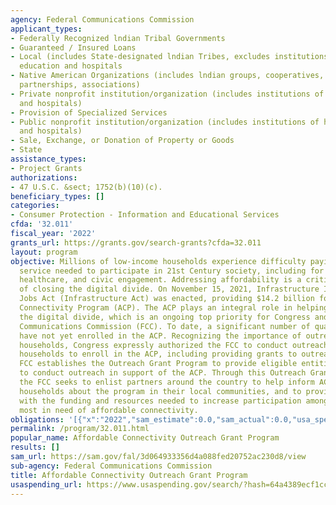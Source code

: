 ```yaml
---
agency: Federal Communications Commission
applicant_types:
- Federally Recognized lndian Tribal Governments
- Guaranteed / Insured Loans
- Local (includes State-designated lndian Tribes, excludes institutions of higher
  education and hospitals
- Native American Organizations (includes lndian groups, cooperatives, corporations,
  partnerships, associations)
- Private nonprofit institution/organization (includes institutions of higher education
  and hospitals)
- Provision of Specialized Services
- Public nonprofit institution/organization (includes institutions of higher education
  and hospitals)
- Sale, Exchange, or Donation of Property or Goods
- State
assistance_types:
- Project Grants
authorizations:
- 47 U.S.C. &sect; 1752(b)(10)(c).
beneficiary_types: []
categories:
- Consumer Protection - Information and Educational Services
cfda: '32.011'
fiscal_year: '2022'
grants_url: https://grants.gov/search-grants?cfda=32.011
layout: program
objective: Millions of low-income households experience difficulty paying for broadband
  service needed to participate in 21st Century society, including for work, education,
  healthcare, and civic engagement. Addressing affordability is a critical component
  of closing the digital divide. On November 15, 2021, Infrastructure Investment and
  Jobs Act (Infrastructure Act) was enacted, providing $14.2 billion for the Affordable
  Connectivity Program (ACP). The ACP plays an integral role in helping to bridge
  the digital divide, which is an ongoing top priority for Congress and the Federal
  Communications Commission (FCC). To date, a significant number of qualifying households
  have not yet enrolled in the ACP. Recognizing the importance of outreach to eligible
  households, Congress expressly authorized the FCC to conduct outreach to encourage
  households to enroll in the ACP, including providing grants to outreach partners.  The
  FCC establishes the Outreach Grant Program to provide eligible entities grant funds
  to conduct outreach in support of the ACP. Through this Outreach Grant Program,
  the FCC seeks to enlist partners around the country to help inform ACP-eligible
  households about the program in their local communities, and to provide those partners
  with the funding and resources needed to increase participation among those Americans
  most in need of affordable connectivity.
obligations: '[{"x":"2022","sam_estimate":0.0,"sam_actual":0.0,"usa_spending_actual":0.0},{"x":"2023","sam_estimate":75000000.0,"sam_actual":0.0,"usa_spending_actual":63714996.0},{"x":"2024","sam_estimate":5000000.0,"sam_actual":0.0,"usa_spending_actual":2501310.0}]'
permalink: /program/32.011.html
popular_name: Affordable Connectivity Outreach Grant Program
results: []
sam_url: https://sam.gov/fal/3d064933356d4a088fed20752ac230d8/view
sub-agency: Federal Communications Commission
title: Affordable Connectivity Outreach Grant Program
usaspending_url: https://www.usaspending.gov/search/?hash=64a4389ecf1cc4a77c8fdf97b3feb2a0
---
```

